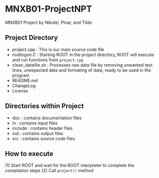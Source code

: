 
# MNXB01-ProjectNPT
MNXB01 Project by Nikolei, Pinar, and Tilde

## Project Directory

- project.cpp       : This is our main source code file
- rootlogon.C       : Starting ROOT in the project directory, ROOT will execute and run functions from `project.cpp`
- clean_datafile.sh : Processes raw data file by removing unwanted text lines, unexpected data and formating of data, ready to be used in the program
- README.md
- ChangeLog
- License

## Directories within Project
- doc     : contains documentation files
- in      : contains input files
- include : contains header files
- out     : contains output files
- src     : contains source code files

## How to execute
(1) Start ROOT and wait for the ROOT interpreter to complete the compilation steps
(2) Call `project()` method
